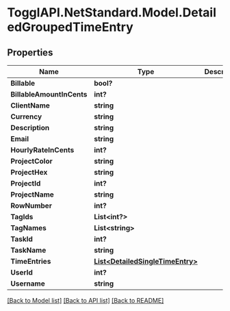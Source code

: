 # TogglAPI.NetStandard.Model.DetailedGroupedTimeEntry
## Properties

Name | Type | Description | Notes
------------ | ------------- | ------------- | -------------
**Billable** | **bool?** |  | [optional] 
**BillableAmountInCents** | **int?** |  | [optional] 
**ClientName** | **string** |  | [optional] 
**Currency** | **string** |  | [optional] 
**Description** | **string** |  | [optional] 
**Email** | **string** |  | [optional] 
**HourlyRateInCents** | **int?** |  | [optional] 
**ProjectColor** | **string** |  | [optional] 
**ProjectHex** | **string** |  | [optional] 
**ProjectId** | **int?** |  | [optional] 
**ProjectName** | **string** |  | [optional] 
**RowNumber** | **int?** |  | [optional] 
**TagIds** | **List&lt;int?&gt;** |  | [optional] 
**TagNames** | **List&lt;string&gt;** |  | [optional] 
**TaskId** | **int?** |  | [optional] 
**TaskName** | **string** |  | [optional] 
**TimeEntries** | [**List&lt;DetailedSingleTimeEntry&gt;**](DetailedSingleTimeEntry.md) |  | [optional] 
**UserId** | **int?** |  | [optional] 
**Username** | **string** |  | [optional] 

[[Back to Model list]](../README.md#documentation-for-models) [[Back to API list]](../README.md#documentation-for-api-endpoints) [[Back to README]](../README.md)

